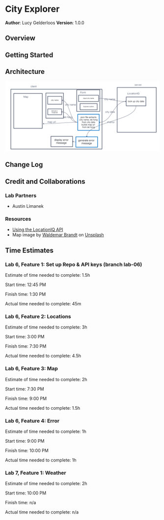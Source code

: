 # City Explorer

**Author**: Lucy Gelderloos
**Version**: 1.0.0

## Overview
<!-- Provide a high level overview of what this application is and why you are building it, beyond the fact that it's an assignment for this class. (i.e. What's your problem domain?) -->

## Getting Started
<!-- What are the steps that a user must take in order to build this app on their own machine and get it running? -->

## Architecture

![Day 1 Whiteboard](./src/img/lab-06-whiteboard.png)

## Change Log
<!-- Use this area to document the iterative changes made to your application as each feature is successfully implemented. Use time stamps. Here's an example:

01-01-2001 4:59pm - Application now has a fully-functional express server, with a GET route for the location resource. -->

## Credit and Collaborations

### Lab Partners

- Austin Limanek

### Resources

- [Using the LocationIQ API](https://www.youtube.com/watch?v=ZXT8i0qR2vE)
- Map image by [Waldemar Brandt]("https://unsplash.com/@waldemarbrandt67w?utm_source=unsplash&utm_medium=referral&utm_content=creditCopyText") on [Unsplash](https://unsplash.com/?utm_source=unsplash&utm_medium=referral&utm_content=creditCopyText")

## Time Estimates

### Lab 6, Feature 1: Set up Repo & API keys (branch lab-06)

Estimate of time needed to complete: 1.5h

Start time: 12:45 PM

Finish time: 1:30 PM

Actual time needed to complete: 45m

### Lab 6, Feature 2: Locations

Estimate of time needed to complete: 3h

Start time: 3:00 PM

Finish time: 7:30 PM

Actual time needed to complete: 4.5h

### Lab 6, Feature 3: Map

Estimate of time needed to complete: 2h

Start time: 7:30 PM

Finish time: 9:00 PM

Actual time needed to complete: 1.5h

### Lab 6, Feature 4: Error

Estimate of time needed to complete: 1h

Start time: 9:00 PM

Finish time: 10:00 PM

Actual time needed to complete: 1h

### Lab 7, Feature 1: Weather

Estimate of time needed to complete: 2h

Start time: 10:00 PM

Finish time: n/a

Actual time needed to complete: n/a

